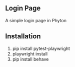 ## Login Page 
A simple login page in Phyton

## Installation
1. pip install pytest-playwright
2. playwright install
3. pip install behave